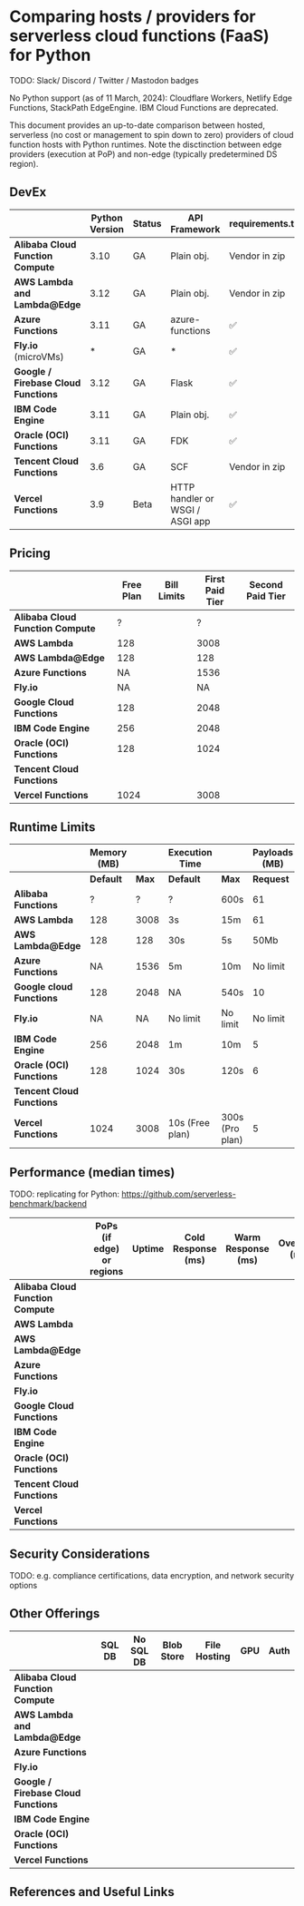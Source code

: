 # Comparing hosts / providers for serverless cloud functions (FaaS) for Python

TODO: Slack/ Discord / Twitter / Mastodon badges

No Python support (as of 11 March, 2024): Cloudflare Workers, Netlify Edge Functions, StackPath EdgeEngine. IBM Cloud Functions are deprecated.

This document provides an up-to-date comparison between hosted, serverless (no cost or management to spin down to zero) providers of cloud function hosts with Python runtimes. Note the disctinction between edge providers (execution at PoP) and non-edge (typically predetermined DS region).



## DevEx

|                                       | Python Version | Status | API Framework                   | requirements.txt | Local Testing | Docs | Basic Example                                                |
| ------------------------------------- | -------------- | ------ | ------------------------------- | ---------------- | ------------- | ---- | ------------------------------------------------------------ |
| **Alibaba Cloud Function Compute**    | 3.10           | GA     | Plain obj.                      | Vendor in zip    | ❔             | 🎉    | https://www.alibabacloud.com/help/en/functioncompute/latest/event-handlers |
| **AWS Lambda and Lambda@Edge**        | 3.12           | GA     | Plain obj.                      | Vendor in zip    | ✅             | 👍    | https://github.com/awsdocs/aws-lambda-developer-guide/tree/main/sample-apps/blank-python |
| **Azure Functions**                   | 3.11           | GA     | azure-functions                 | ✅                | ✅             | 🎉    | https://learn.microsoft.com/en-us/samples/browse/?products=azure-functions&languages=python |
| **Fly.io** (microVMs)                 | *              | GA     | *                               | ✅                |               | 👍    | https://fly.io/docs/languages-and-frameworks/python/         |
| **Google / Firebase Cloud Functions** | 3.12           | GA     | Flask                           | ✅                | ✅             | 🎉    |                                                              |
| **IBM Code Engine**                   | 3.11           | GA     | Plain obj.                      | ✅                | ✅             | 👍    | https://github.com/IBM/CodeEngine/tree/main/helloworld-samples/function-codebundle-python |
| **Oracle (OCI) Functions**            | 3.11           | GA     | FDK                             | ✅                | ❔             | Min. | https://github.com/oracle-samples/oracle-functions-samples/tree/master/samples/helloworld |
| **Tencent Cloud Functions**           | 3.6            | GA     | SCF                             | Vendor in zip    | ❔             | Min. | https://www.tencentcloud.com/document/product/583/40327      |
| **Vercel Functions**                  | 3.9            | Beta   | HTTP handler or WSGI / ASGI app | ✅                | ❔             | Min. | https://vercel.com/templates/python/python-hello-world       |



## Pricing

|                                    | **Free Plan** | Bill Limits | **First Paid Tier** | Second Paid Tier |
| ---------------------------------- | ------------- | ----------- | ------------------- | ---------------- |
| **Alibaba Cloud Function Compute** | ?             |             | ?                   |                  |
| **AWS Lambda**                     | 128           |             | 3008                |                  |
| **AWS Lambda@Edge**                | 128           |             | 128                 |                  |
| **Azure Functions**                | NA            |             | 1536                |                  |
| **Fly.io**                         | NA            |             | NA                  |                  |
| **Google Cloud Functions**         | 128           |             | 2048                |                  |
| **IBM Code Engine**                | 256           |             | 2048                |                  |
| **Oracle (OCI) Functions**         | 128           |             | 1024                |                  |
| **Tencent Cloud Functions**        |               |             |                     |                  |
| **Vercel Functions**               | 1024          |             | 3008                |                  |

## Runtime Limits

|                             | Memory (MB) |         | Execution Time  |                 | **Payloads (MB)** |              | Keep Alive | Scale Limits |
| --------------------------- | ----------- | ------- | --------------- | --------------- | ----------------- | ------------ | ---------- | ------------ |
|                             | **Default** | **Max** | **Default**     | **Max**         | **Request**       | **Response** | (Mins)     |              |
| **Alibaba Functions**       | ?           | ?       | ?               | 600s            | 61                | 61           |            |              |
| **AWS Lambda**              | 128         | 3008    | 3s              | 15m             | 61                | 61           |            |              |
| **AWS Lambda@Edge**         | 128         | 128     | 30s             | 5s              | 50Mb              | 40 KB        |            |              |
| **Azure Functions**         | NA          | 1536    | 5m              | 10m             | No limit          | No limit     |            |              |
| **Google cloud Functions**  | 128         | 2048    | NA              | 540s            | 10                | 10           |            |              |
| **Fly.io**                  | NA          | NA      | No limit        | No limit        | No limit          | No limit     |            |              |
| **IBM Code Engine**         | 256         | 2048    | 1m              | 10m             | 5                 | 5            |            |              |
| **Oracle (OCI) Functions**  | 128         | 1024    | 30s             | 120s            | 6                 | 6            |            |              |
| **Tencent Cloud Functions** |             |         |                 |                 |                   |              |            |              |
| **Vercel Functions**        | 1024        | 3008    | 10s (Free plan) | 300s (Pro plan) | 5                 | 5            |            |              |

## Performance (median times)

TODO: replicating for Python: https://github.com/serverless-benchmark/backend

|                                    | PoPs (if edge) or regions | Uptime | Cold Response (ms) | Warm Response (ms) | Overhead (ms) |
| ---------------------------------- | ------------------------- | ------ | ------------------ | ------------------ | ------------- |
| **Alibaba Cloud Function Compute** |                           |        |                    |                    |               |
| **AWS Lambda**                     |                           |        |                    |                    |               |
| **AWS Lambda@Edge**                |                           |        |                    |                    |               |
| **Azure Functions**                |                           |        |                    |                    |               |
| **Fly.io**                         |                           |        |                    |                    |               |
| **Google Cloud Functions**         |                           |        |                    |                    |               |
| **IBM Code Engine**                |                           |        |                    |                    |               |
| **Oracle (OCI) Functions**         |                           |        |                    |                    |               |
| **Tencent Cloud Functions**        |                           |        |                    |                    |               |
| **Vercel Functions**               |                           |        |                    |                    |               |



## Security Considerations

TODO: e.g. compliance certifications, data encryption, and network security options



## Other Offerings

|                                       | SQL DB | No SQL DB | Blob Store | File Hosting | GPU  | Auth |
| ------------------------------------- | ------ | --------- | ---------- | ------------ | ---- | ---- |
| **Alibaba Cloud Function Compute**    |        |           |            |              |      |      |
| **AWS Lambda and Lambda@Edge**        |        |           |            |              |      |      |
| **Azure Functions**                   |        |           |            |              |      |      |
| **Fly.io**                            |        |           |            |              |      |      |
| **Google / Firebase Cloud Functions** |        |           |            |              |      |      |
| **IBM Code Engine**                   |        |           |            |              |      |      |
| **Oracle (OCI) Functions**            |        |           |            |              |      |      |
| **Vercel Functions**                  |        |           |            |              |      |      |



## References and Useful Links





















